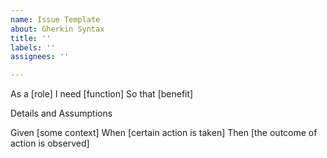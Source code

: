 ```yaml
---
name: Issue Template
about: Gherkin Syntax
title: ''
labels: ''
assignees: ''

---
```


As a [role]
I need [function]
So that [benefit]

Details and Assumptions
     
Given [some context]
When [certain action is taken]
Then [the outcome of action is observed]
